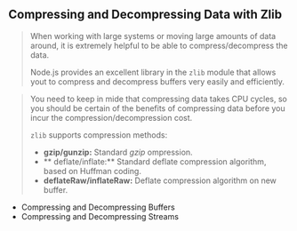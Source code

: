 ## Compressing and Decompressing Data with Zlib
> When working with large systems or moving large amounts of data around, it is extremely helpful to be able to 
> compress/decompress the data.
>
> Node.js provides an excellent library in the `zlib` module that allows yout to compress and decompress buffers
> very easily and efficiently.

> You need to keep in mide that compressing data takes CPU cycles, so you should be certain of the benefits of
> compressing data before you incur the compression/decompression cost.
>
> `zlib` supports compression methods:
> - **gzip/gunzip:** Standard *gzip* ompression.
> - ** deflate/inflate:** Standard deflate compression algorithm, based on Huffman coding.
> - **deflateRaw/inflateRaw:** Deflate compression algorithm on new buffer.

  - Compressing and Decompressing Buffers
  - Compressing and Decompressing Streams
  
